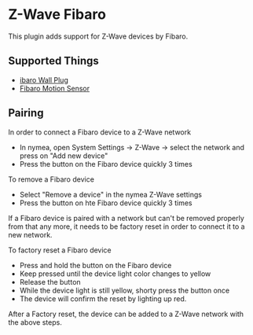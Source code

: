 # Z-Wave Fibaro

This plugin adds support for Z-Wave devices by Fibaro.

## Supported Things

* [ibaro Wall Plug](https://www.fibaro.com/en/products/wall-plug/)
* [Fibaro Motion Sensor](https://www.fibaro.com/en/products/motion-sensor/)

## Pairing

In order to connect a Fibaro device to a Z-Wave network
* In nymea, open System Settings -> Z-Wave -> select the network and press on "Add new device"
* Press the button on the Fibaro device quickly 3 times

To remove a Fibaro device
* Select "Remove a device" in the nymea Z-Wave settings
* Press the button on hte Fibaro device quickly 3 times

If a Fibaro device is paired with a network but can't be removed properly from that any more,
it needs to be factory reset in order to connect it to a new network.

To factory reset a Fibaro device
* Press and hold the button on the Fibaro device
* Keep pressed until the device light color changes to yellow
* Release the button
* While the device light is still yellow, shorty press the button once
* The device will confirm the reset by lighting up red.

After a Factory reset, the device can be added to a Z-Wave network with the above steps.
